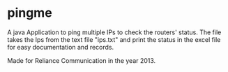 pingme
======

A java Application to ping multiple IPs to check the routers' status.
The file takes the Ips from the text file "ips.txt" and print the status in the excel file for easy documentation and records.

Made for Reliance Communication in the year 2013.
